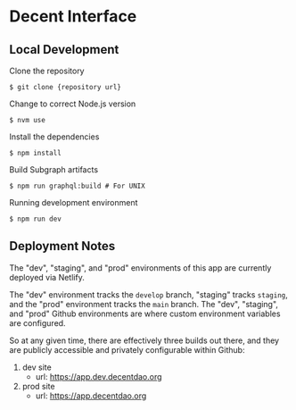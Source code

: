 # Decent Interface

## Local Development

Clone the repository

```shell
$ git clone {repository url}
```

Change to correct Node.js version

```shell
$ nvm use
```

Install the dependencies

```shell
$ npm install
```

Build Subgraph artifacts

```shell
$ npm run graphql:build # For UNIX
```

Running development environment

```shell
$ npm run dev
```

## Deployment Notes

The "dev", "staging", and "prod" environments of this app are currently deployed via Netlify.

The "dev" environment tracks the `develop` branch, "staging" tracks `staging`, and the "prod" environment tracks the `main` branch. The "dev", "staging", and "prod" Github environments are where custom environment variables are configured.

So at any given time, there are effectively three builds out there, and they are publicly accessible and privately configurable within Github:

1. dev site
   - url: https://app.dev.decentdao.org
2. prod site
   - url: https://app.decentdao.org
